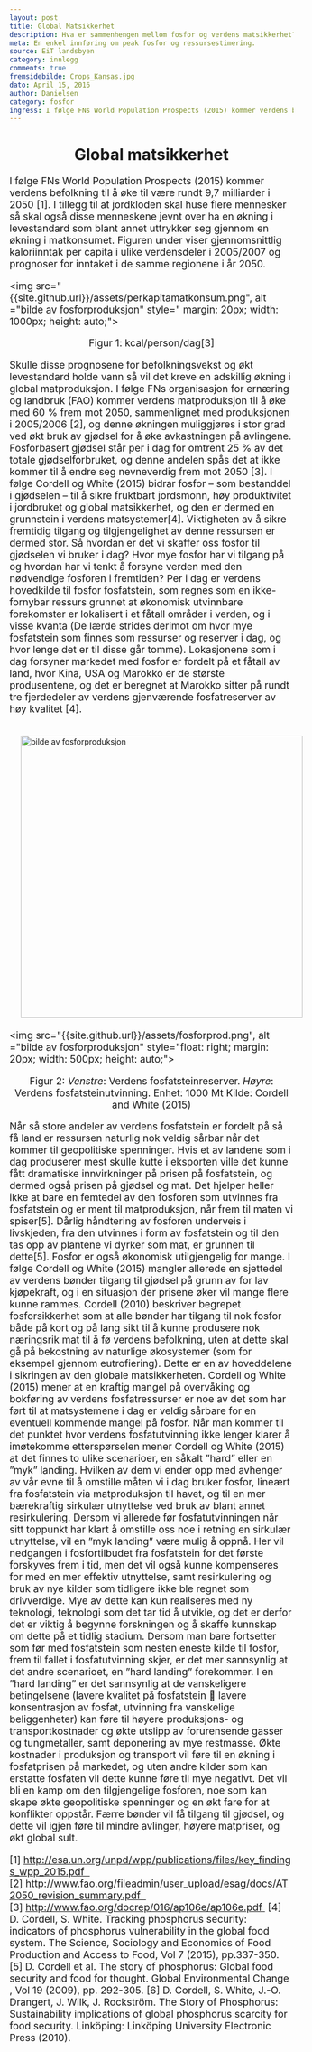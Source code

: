 ```yaml
---
layout: post
title: Global Matsikkerhet
description: Hva er sammenhengen mellom fosfor og verdens matsikkerhet?
meta: En enkel innføring om peak fosfor og ressursestimering.
source: EiT landsbyen
category: innlegg
comments: true
fremsidebilde: Crops_Kansas.jpg
dato: April 15, 2016
author: Danielsen
category: fosfor
ingress: I følge FNs World Population Prospects (2015) kommer verdens befolkning til å øke til være rundt 9,7 milliarder i 2050 [1]. I tillegg til at jordkloden skal huse flere mennesker så skal også disse menneskene jevnt over ha en økning i levestandard som blant annet uttrykker seg gjennom en økning i matkonsumet. Figuren under viser gjennomsnittlig kaloriinntak per capita i ulike verdensdeler i 2005/2007 og prognoser for inntaket i de samme regionene i år 2050.
---
```


<style type="text/css">
	h1 {text-align: center;}
	h3 {text-align: center;}
	h5 {text-align: center;}
	h6 {text-align: center;}
	p {font-size: 125%}
</style>

<h1>Global matsikkerhet</h1>

I følge FNs World Population Prospects (2015) kommer verdens befolkning til å øke til være rundt 9,7 milliarder i 2050 [1]. I tillegg til at jordkloden skal huse flere mennesker så skal også disse menneskene jevnt over ha en økning i levestandard som blant annet uttrykker seg gjennom en økning i matkonsumet. Figuren under viser gjennomsnittlig kaloriinntak per capita i ulike verdensdeler i 2005/2007 og prognoser for inntaket i de samme regionene i år 2050.

<img src="{{site.github.url}}/assets/perkapitamatkonsum.png", alt ="bilde av fosforproduksjon" style=" margin: 20px; width: 1000px; height: auto;">

<p style="text-align: center;">Figur 1: kcal/person/dag[3]</p>

Skulle disse prognosene for befolkningsvekst og økt levestandard holde vann så vil det kreve en adskillig økning i global matproduksjon. I følge FNs organisasjon for ernæring og landbruk (FAO) kommer verdens matproduksjon til å øke med 60 % frem mot 2050, sammenlignet med produksjonen i 2005/2006 [2], og denne økningen muliggjøres i stor grad ved økt bruk av gjødsel for å øke avkastningen på avlingene. 
Fosforbasert gjødsel står per i dag for omtrent 25 % av det totale gjødselforbruket, og denne andelen spås det at ikke kommer til å endre seg nevneverdig frem mot 2050 [3]. I følge Cordell og White (2015) bidrar fosfor – som bestanddel i gjødselen – til å sikre fruktbart jordsmonn, høy produktivitet i jordbruket og global matsikkerhet, og den er dermed en grunnstein i verdens matsystemer[4]. Viktigheten av å sikre fremtidig tilgang og tilgjengelighet av denne ressursen er dermed stor. Så hvordan er det vi skaffer oss fosfor til gjødselen vi bruker i dag? Hvor mye fosfor har vi tilgang på og hvordan har vi tenkt å forsyne verden med den nødvendige fosforen i fremtiden? 
Per i dag er verdens hovedkilde til fosfor fosfatstein, som regnes som en ikke-fornybar ressurs grunnet at økonomisk utvinnbare forekomster er lokalisert i et fåtall områder i verden, og i visse kvanta (De lærde strides derimot om hvor mye fosfatstein som finnes som ressurser og reserver i dag, og hvor lenge det er til disse går tomme). Lokasjonene som i dag forsyner markedet med fosfor er fordelt på et fåtall av land, hvor Kina, USA og Marokko er de største produsentene, og det er beregnet at Marokko sitter på rundt tre fjerdedeler av verdens gjenværende fosfatreserver av høy kvalitet [4].
<div class="w3-container">
<img src="{{site.github.url}}/assets/fosforreserver.png", alt ="bilde av fosforproduksjon" style=" float: left; margin: 20px; width: 500px; height: auto;">

<img src="{{site.github.url}}/assets/fosforprod.png", alt ="bilde av fosforproduksjon" style="float: right; margin: 20px; width: 500px; height: auto;">
</div>

<p style="text-align: center;">Figur 2: <i>Venstre</i>: Verdens fosfatsteinreserver. <i>Høyre</i>: Verdens fosfatsteinutvinning. Enhet: 1000 Mt 
Kilde: Cordell and White (2015)</p>

Når så store andeler av verdens fosfatstein er fordelt på så få land er ressursen naturlig nok veldig sårbar når det kommer til geopolitiske spenninger. Hvis et av landene som i dag produserer mest skulle kutte i eksporten ville det kunne fått dramatiske innvirkninger på prisen på fosfatstein, og dermed også prisen på gjødsel og mat. 
Det hjelper heller ikke at bare en femtedel av den fosforen som utvinnes fra fosfatstein og er ment til matproduksjon, når frem til maten vi spiser[5]. Dårlig håndtering av fosforen underveis i livskjeden, fra den utvinnes i form av fosfatstein og til den tas opp av plantene vi dyrker som mat, er grunnen til dette[5]. Fosfor er også økonomisk utilgjengelig for mange. I følge Cordell og White (2015) mangler allerede en sjettedel av verdens bønder tilgang til gjødsel på grunn av for lav kjøpekraft, og i en situasjon der prisene øker vil mange flere kunne rammes.
Cordell (2010) beskriver begrepet fosforsikkerhet som at alle bønder har tilgang til nok fosfor både på kort og på lang sikt til å kunne produsere nok næringsrik mat til å fø verdens befolkning, uten at dette skal gå på bekostning av naturlige økosystemer (som for eksempel gjennom eutrofiering).  Dette er en av hoveddelene i sikringen av den globale matsikkerheten. Cordell og White (2015) mener at en kraftig mangel på overvåking og bokføring av verdens fosfatressurser er noe av det som har ført til at matsystemene i dag er veldig sårbare for en eventuell kommende mangel på fosfor. Når man kommer til det punktet hvor verdens fosfatutvinning ikke lenger klarer å imøtekomme etterspørselen mener Cordell og White (2015) at det finnes to ulike scenarioer, en såkalt ”hard” eller en ”myk” landing. Hvilken av dem vi ender opp med avhenger av vår evne til å omstille måten vi i dag bruker fosfor, lineært fra fosfatstein via matproduksjon til havet, og til en mer bærekraftig sirkulær utnyttelse ved bruk av blant annet resirkulering. Dersom vi allerede før fosfatutvinningen når sitt toppunkt har klart å omstille oss noe i retning en sirkulær utnyttelse, vil en ”myk landing” være mulig å oppnå. Her vil nedgangen i fosfortilbudet fra fosfatstein for det første forskyves frem i tid, men det vil også kunne kompenseres for med en mer effektiv utnyttelse, samt resirkulering og bruk av nye kilder som tidligere ikke ble regnet som drivverdige. Mye av dette kan kun realiseres med ny teknologi, teknologi som det tar tid å utvikle, og det er derfor det er viktig å begynne forskningen og å skaffe kunnskap om dette på et tidlig stadium. Dersom man bare fortsetter som før med fosfatstein som nesten eneste kilde til fosfor, frem til fallet i fosfatutvinning skjer, er det mer sannsynlig at det andre scenarioet, en ”hard landing” forekommer. I en ”hard landing” er det sannsynlig at de vanskeligere betingelsene (lavere kvalitet på fosfatstein  lavere konsentrasjon av fosfat, utvinning fra vanskelige beliggenheter) kan føre til høyere produksjons- og transportkostnader og økte utslipp av forurensende gasser og tungmetaller, samt deponering av mye restmasse. Økte kostnader i produksjon og transport vil føre til en økning i fosfatprisen på markedet, og uten andre kilder som kan erstatte fosfaten vil dette kunne føre til mye negativt. Det vil bli en kamp om den tilgjengelige fosforen, noe som kan skape økte geopolitiske spenninger og en økt fare for at konflikter oppstår. Færre bønder vil få tilgang til gjødsel, og dette vil igjen føre til mindre avlinger, høyere matpriser, og økt global sult.

[1] http://esa.un.org/unpd/wpp/publications/files/key_findings_wpp_2015.pdf  
[2] http://www.fao.org/fileadmin/user_upload/esag/docs/AT2050_revision_summary.pdf  
[3] http://www.fao.org/docrep/016/ap106e/ap106e.pdf 
[4] D. Cordell, S. White. Tracking phosphorus security: indicators of phosphorus vulnerability in the global food system. The Science, Sociology and Economics of Food Production and Access to Food, Vol 7 (2015),  pp.337-350.
[5] D. Cordell et al. The story of phosphorus: Global food security and food for thought. Global Environmental Change , Vol 19 (2009), pp. 292-305.
[6] D. Cordell, S. White, J.-O. Drangert, J. Wilk, J. Rockström. The Story of Phosphorus: Sustainability implications of global phosphorus scarcity for food security. Linköping: Linköping University Electronic Press (2010).